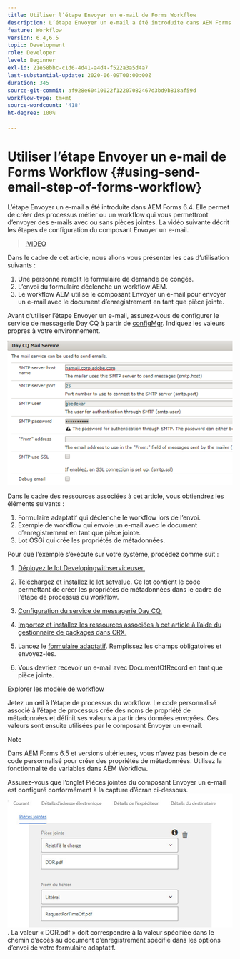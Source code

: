 ```yaml
---
title: Utiliser l’étape Envoyer un e-mail de Forms Workflow
description: L’étape Envoyer un e-mail a été introduite dans AEM Forms 6.4. Elle permet de créer des processus métier ou un workflow qui vous permettront d’envoyer des e-mails avec ou sans pièces jointes. La vidéo suivante décrit les étapes de configuration du composant Envoyer un e-mail.
feature: Workflow
version: 6.4,6.5
topic: Development
role: Developer
level: Beginner
exl-id: 21e58bbc-c1d6-4d41-a4d4-f522a3a5d4a7
last-substantial-update: 2020-06-09T00:00:00Z
duration: 345
source-git-commit: af928e60410022f12207082467d3bd9b818af59d
workflow-type: tm+mt
source-wordcount: '418'
ht-degree: 100%

---
```


# Utiliser l’étape Envoyer un e-mail de Forms Workflow {#using-send-email-step-of-forms-workflow}

L’étape Envoyer un e-mail a été introduite dans AEM Forms 6.4. Elle permet de créer des processus métier ou un workflow qui vous permettront d’envoyer des e-mails avec ou sans pièces jointes. La vidéo suivante décrit les étapes de configuration du composant Envoyer un e-mail.

>[!VIDEO](https://video.tv.adobe.com/v/21499?quality=12&learn=on)

Dans le cadre de cet article, nous allons vous présenter les cas d’utilisation suivants :

1. Une personne remplit le formulaire de demande de congés.
1. L’envoi du formulaire déclenche un workflow AEM.
1. Le workflow AEM utilise le composant Envoyer un e-mail pour envoyer un e-mail avec le document d’enregistrement en tant que pièce jointe.

Avant d’utiliser l’étape Envoyer un e-mail, assurez-vous de configurer le service de messagerie Day CQ à partir de [configMgr](http://localhost:4502/system/console/configMgr). Indiquez les valeurs propres à votre environnement.

![Configuration du service de messagerie Day CQ.](assets/mailservice.png)

Dans le cadre des ressources associées à cet article, vous obtiendrez les éléments suivants :

1. Formulaire adaptatif qui déclenche le workflow lors de l’envoi.
1. Exemple de workflow qui envoie un e-mail avec le document d’enregistrement en tant que pièce jointe.
1. Lot OSGi qui crée les propriétés de métadonnées.

Pour que l’exemple s’exécute sur votre système, procédez comme suit :

1. [Déployez le lot Developingwithserviceuser.](/help/forms/assets/common-osgi-bundles/DevelopingWithServiceUser.jar)

1. [Téléchargez et installez le lot setvalue](/help/forms/assets/common-osgi-bundles/SetValueApp.core-1.0-SNAPSHOT.jar). Ce lot contient le code permettant de créer les propriétés de métadonnées dans le cadre de l’étape de processus du workflow.
1. [Configuration du service de messagerie Day CQ.](https://helpx.adobe.com/fr/experience-manager/6-5/sites/administering/using/notification.html)
1. [Importez et installez les ressources associées à cet article à l’aide du gestionnaire de packages dans CRX.](assets/emaildoraemformskt.zip)
1. Lancez le [formulaire adaptatif](http://localhost:4502/content/dam/formsanddocuments/helpx/timeoffrequestform/jcr:content?wcmmode=disabled). Remplissez les champs obligatoires et envoyez-les.
1. Vous devriez recevoir un e-mail avec DocumentOfRecord en tant que pièce jointe.

Explorer les [modèle de workflow](http://localhost:4502/editor.html/conf/global/settings/workflow/models/emaildor.html)

Jetez un œil à l’étape de processus du workflow. Le code personnalisé associé à l’étape de processus crée des noms de propriété de métadonnées et définit ses valeurs à partir des données envoyées. Ces valeurs sont ensuite utilisées par le composant Envoyer un e-mail.

>[!NOTE]
>
>Dans AEM Forms 6.5 et versions ultérieures, vous n’avez pas besoin de ce code personnalisé pour créer des propriétés de métadonnées. Utilisez la fonctionnalité de variables dans AEM Workflow.

Assurez-vous que l’onglet Pièces jointes du composant Envoyer un e-mail est configuré conformément à la capture d’écran ci-dessous.
![Onglet Pièces jointes du composant Envoyer un e-mail](assets/sendemailcomponentconfigure.jpg). La valeur « DOR.pdf » doit correspondre à la valeur spécifiée dans le chemin d’accès au document d’enregistrement spécifié dans les options d’envoi de votre formulaire adaptatif.
